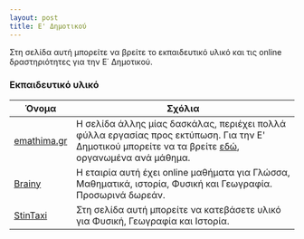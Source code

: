 ```yaml
---
layout: post
title: E' Δημοτικού
---
```


Στη σελίδα αυτή μπορείτε να βρείτε το εκπαιδευτικό υλικό και τις online δραστηριότητες για την Ε΄ Δημοτικού.

### Εκπαιδευτικό υλικό

| Όνομα | Σχόλια |
| --- | --- |
| [emathima.gr](https://emathima.gr) | Η σελίδα άλλης μίας δασκάλας, περιέχει πολλά φύλλα εργασίας προς εκτύπωση. Για την Ε' Δημοτικού μπορείτε να τα βρείτε [εδώ](https://emathima.gr/category/%ce%b5-%cf%84%ce%ac%ce%be%ce%b7/), οργανωμένα ανά μάθημα.|
| [Brainy](https://brainy.gr) | Η εταιρία αυτή έχει online μαθήματα για Γλώσσα, Μαθηματικά, ιστορία, Φυσική και Γεωγραφία. Προσωρινά δωρεάν. |
| [StinTaxi](https://www.stintaxi.com) | Στη σελίδα αυτή μπορείτε να κατεβάσετε υλικό για Φυσική, Γεωγραφία και Ιστορία. |
